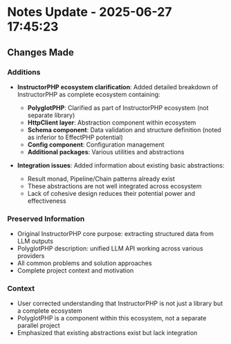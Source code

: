 # Notes Update - 2025-06-27 17:45:23

## Changes Made

### Additions
- **InstructorPHP ecosystem clarification**: Added detailed breakdown of InstructorPHP as complete ecosystem containing:
  - **PolyglotPHP**: Clarified as part of InstructorPHP ecosystem (not separate library)
  - **HttpClient layer**: Abstraction component within ecosystem
  - **Schema component**: Data validation and structure definition (noted as inferior to EffectPHP potential)
  - **Config component**: Configuration management
  - **Additional packages**: Various utilities and abstractions

- **Integration issues**: Added information about existing basic abstractions:
  - Result monad, Pipeline/Chain patterns already exist
  - These abstractions are not well integrated across ecosystem
  - Lack of cohesive design reduces their potential power and effectiveness

### Preserved Information
- Original InstructorPHP core purpose: extracting structured data from LLM outputs
- PolyglotPHP description: unified LLM API working across various providers
- All common problems and solution approaches
- Complete project context and motivation

### Context
- User corrected understanding that InstructorPHP is not just a library but a complete ecosystem
- PolyglotPHP is a component within this ecosystem, not a separate parallel project
- Emphasized that existing abstractions exist but lack integration